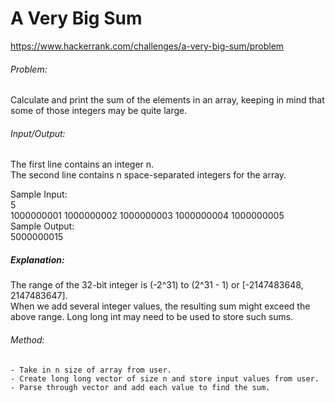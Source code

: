 # A Very Big Sum   
https://www.hackerrank.com/challenges/a-very-big-sum/problem  
    
###### Problem:  
Calculate and print the sum of the elements in an array, keeping in mind that some of those integers may be quite large.    
  
###### Input/Output:  
The first line contains an integer n.  
The second line contains n space-separated integers for the array.
  
Sample Input:  
	5  
	1000000001 1000000002 1000000003 1000000004 1000000005  
Sample Output:  
	5000000015  
  
##### Explanation:  
The range of the 32-bit integer is (-2^31) to (2^31 - 1) or [-2147483648, 2147483647].  
When we add several integer values, the resulting sum might exceed the above range. Long long int may need to be used to store such sums.  
  
###### Method:  
	- Take in n size of array from user.  
	- Create long long vector of size n and store input values from user.  
	- Parse through vector and add each value to find the sum.  